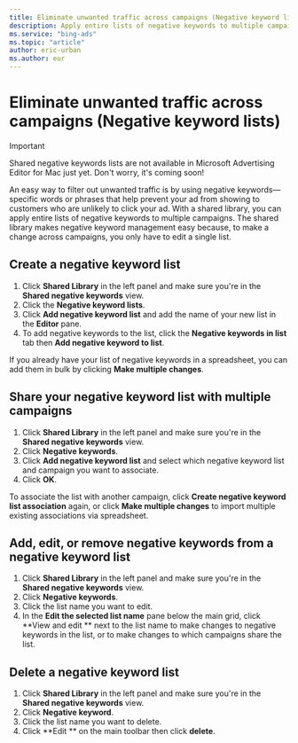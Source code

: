 ```yaml
---
title: Eliminate unwanted traffic across campaigns (Negative keyword lists)
description: Apply entire lists of negative keywords to multiple campaigns in Microsoft Advertising Editor.
ms.service: "bing-ads"
ms.topic: "article"
author: eric-urban
ms.author: eur
---
```


# Eliminate unwanted traffic across campaigns (Negative keyword lists)

> [!IMPORTANT]
> Shared negative keywords lists are not available in Microsoft Advertising Editor for Mac just yet. Don't worry, it's coming soon!

An easy way to filter out unwanted traffic is by using negative keywords—specific words or phrases that help prevent your ad from showing to customers who are unlikely to click your ad.  With a shared library, you can apply entire lists of negative keywords to multiple campaigns. The shared library makes negative keyword management easy because, to make a change across campaigns,  you only have to edit a single list.

## Create a negative keyword list
1. Click **Shared Library** in the left panel and make sure you're in the **Shared negative keywords** view.
1. Click the **Negative keyword lists**.
1. Click **Add negative keyword list** and add the name of your new list in the **Editor** pane.
1. To add negative keywords to the list, click the **Negative keywords in list** tab then **Add negative keyword to list**.

If you already have your list of negative keywords in a spreadsheet, you can add them in bulk by clicking **Make multiple changes**.

## Share your negative keyword list with multiple campaigns
1. Click **Shared Library** in the left panel and make sure you're in the **Shared negative keywords** view.
1. Click **Negative keywords**.
1. Click **Add negative keyword list** and select which negative keyword list and campaign you want to associate.
1. Click **OK**.

To associate the list with another campaign, click **Create negative keyword list association** again, or click **Make multiple changes** to import 		 multiple existing associations via spreadsheet.

## Add, edit, or remove negative keywords from a negative keyword list
1. Click **Shared Library** in the left panel and make sure you're in the **Shared negative keywords** view.
1. Click **Negative keywords**.
1. Click the list name you want to edit.
1. In the **Edit the selected list name** pane below the main grid, click **View and edit ** next to the list name to make changes to negative		 keywords in the list, or to make changes to which campaigns share the list.

## Delete a negative keyword list
1. Click **Shared Library** in the left panel and make sure you're in the **Shared negative keywords** view.
1. Click **Negative keyword**.
1. Click the list name you want to delete.
1. Click **Edit ** on the main toolbar then click **delete**.


